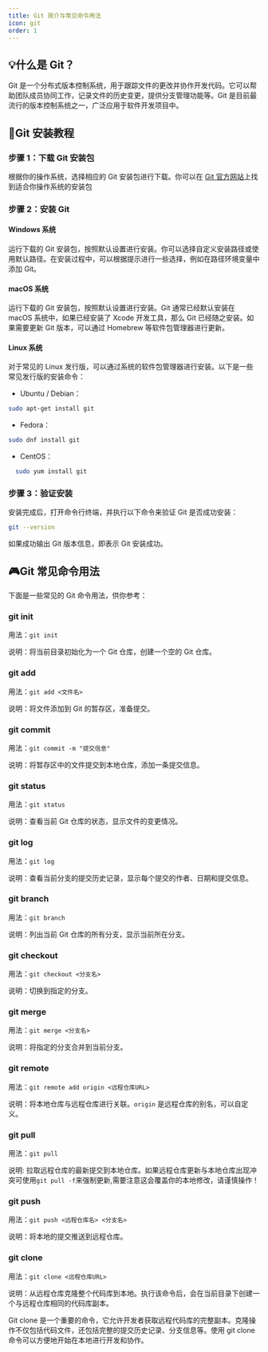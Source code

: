 ```yaml
---
title: Git 简介与常见命令用法
icon: git
order: 1
---
```


## 💡什么是 Git？

Git 是一个分布式版本控制系统，用于跟踪文件的更改并协作开发代码。它可以帮助团队成员协同工作，记录文件的历史变更，提供分支管理功能等。Git 是目前最流行的版本控制系统之一，广泛应用于软件开发项目中。

## 💎Git 安装教程

### 步骤 1：下载 Git 安装包

根据你的操作系统，选择相应的 Git 安装包进行下载。你可以在 [Git 官方网站](https://git-scm.com/downloads)上找到适合你操作系统的安装包

### 步骤 2：安装 Git

#### Windows 系统

运行下载的 Git 安装包，按照默认设置进行安装。你可以选择自定义安装路径或使用默认路径。在安装过程中，可以根据提示进行一些选择，例如在路径环境变量中添加 Git。

#### macOS 系统

运行下载的 Git 安装包，按照默认设置进行安装。Git 通常已经默认安装在 macOS 系统中，如果已经安装了 Xcode 开发工具，那么 Git 已经随之安装。如果需要更新 Git 版本，可以通过 Homebrew 等软件包管理器进行更新。

#### Linux 系统

对于常见的 Linux 发行版，可以通过系统的软件包管理器进行安装。以下是一些常见发行版的安装命令：

- Ubuntu / Debian：

```bash
sudo apt-get install git
```

- Fedora：

```bash
sudo dnf install git
```

- CentOS：

```bash
  sudo yum install git
```

### 步骤 3：验证安装

安装完成后，打开命令行终端，并执行以下命令来验证 Git 是否成功安装：

```bash
git --version
```

如果成功输出 Git 版本信息，即表示 Git 安装成功。

## 🎮Git 常见命令用法

下面是一些常见的 Git 命令用法，供你参考：

### git init

用法：`git init`

说明：将当前目录初始化为一个 Git 仓库，创建一个空的 Git 仓库。

### git add

用法：`git add <文件名>`

说明：将文件添加到 Git 的暂存区，准备提交。

### git commit

用法：`git commit -m "提交信息"`

说明：将暂存区中的文件提交到本地仓库，添加一条提交信息。

### git status

用法：`git status`

说明：查看当前 Git 仓库的状态，显示文件的变更情况。

### git log

用法：`git log`

说明：查看当前分支的提交历史记录，显示每个提交的作者、日期和提交信息。

### git branch

用法：`git branch`

说明：列出当前 Git 仓库的所有分支，显示当前所在分支。

### git checkout

用法：`git checkout <分支名>`

说明：切换到指定的分支。

### git merge

用法：`git merge <分支名>`

说明：将指定的分支合并到当前分支。

### git remote

用法：`git remote add origin <远程仓库URL>`

说明：将本地仓库与远程仓库进行关联。`origin` 是远程仓库的别名，可以自定义。

### git pull

用法：`git pull`

说明: 拉取远程仓库的最新提交到本地仓库。如果远程仓库更新与本地仓库出现冲突可使用`git pull -f`来强制更新,需要注意这会覆盖你的本地修改，请谨慎操作！

### git push

用法：`git push <远程仓库名> <分支名>`

说明：将本地的提交推送到远程仓库。

### git clone

用法：`git clone <远程仓库URL>`

说明：从远程仓库克隆整个代码库到本地。执行该命令后，会在当前目录下创建一个与远程仓库相同的代码库副本。

Git clone 是一个重要的命令，它允许开发者获取远程代码库的完整副本。克隆操作不仅包括代码文件，还包括完整的提交历史记录、分支信息等。使用 git clone 命令可以方便地开始在本地进行开发和协作。
